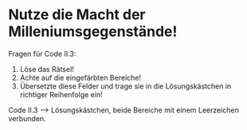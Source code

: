 <h1> Nutze die Macht der  Milleniumsgegenstände! </h1>

Fragen für Code II.3:
1. Löse das Rätsel!
2. Achte auf die eingefärbten Bereiche!
3. Übersetzte diese Felder und trage sie in die Lösungskästchen in richtiger Reihenfolge ein!

Code II.3 --> Lösungskästchen, beide Bereiche mit einem Leerzeichen verbunden.